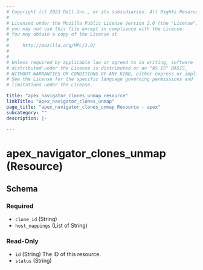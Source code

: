 ```yaml
---
# Copyright (c) 2023 Dell Inc., or its subsidiaries. All Rights Reserved.
# 
# Licensed under the Mozilla Public License Version 2.0 (the "License");
# you may not use this file except in compliance with the License.
# You may obtain a copy of the License at
# 
#     http://mozilla.org/MPL/2.0/
# 
# 
# Unless required by applicable law or agreed to in writing, software
# distributed under the License is distributed on an "AS IS" BASIS,
# WITHOUT WARRANTIES OR CONDITIONS OF ANY KIND, either express or implied.
# See the License for the specific language governing permissions and
# limitations under the License.

title: "apex_navigator_clones_unmap resource"
linkTitle: "apex_navigator_clones_unmap"
page_title: "apex_navigator_clones_unmap Resource - apex"
subcategory: ""
description: |-
  
---
```


# apex_navigator_clones_unmap (Resource)





<!-- schema generated by tfplugindocs -->
## Schema

### Required

- `clone_id` (String)
- `host_mappings` (List of String)

### Read-Only

- `id` (String) The ID of this resource.
- `status` (String)
